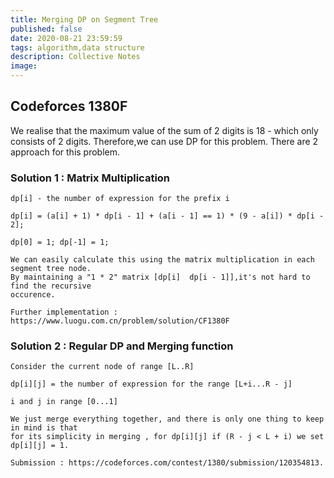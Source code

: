 ```yaml
---
title: Merging DP on Segment Tree
published: false
date: 2020-08-21 23:59:59
tags: algorithm,data structure
description: Collective Notes
image:
---
```

## Codeforces 1380F
We realise that the maximum value of the sum of 2 digits is 18 - which only consists of 2
digits. Therefore,we can use DP for this problem. There are 2 approach for this problem.
### Solution 1 : Matrix Multiplication

```text
dp[i] - the number of expression for the prefix i 

dp[i] = (a[i] + 1) * dp[i - 1] + (a[i - 1] == 1) * (9 - a[i]) * dp[i - 2];

dp[0] = 1; dp[-1] = 1;

We can easily calculate this using the matrix multiplication in each segment tree node.
By maintaining a "1 * 2" matrix [dp[i]  dp[i - 1]],it's not hard to find the recursive
occurence.

Further implementation : https://www.luogu.com.cn/problem/solution/CF1380F
```

### Solution 2 : Regular DP and Merging function
```text
Consider the current node of range [L..R]

dp[i][j] = the number of expression for the range [L+i...R - j]

i and j in range [0...1]

We just merge everything together, and there is only one thing to keep in mind is that
for its simplicity in merging , for dp[i][j] if (R - j < L + i) we set dp[i][j] = 1.

Submission : https://codeforces.com/contest/1380/submission/120354813.
```


